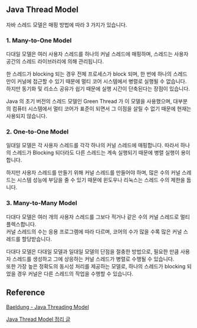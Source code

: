 ## Java Thread Model

자바 스레드 모델은 매핑 방법에 따라 3 가지가 있습니다.

### 1. Many-to-One Model

다대일 모델은 여러 사용자 스레드를 하나의 커널 스레드에 매핑하며,
스레드는 사용자 공간의 스레드 라이브러리에 의해 관리됩니다.

한 스레드가 blocking 되는 경우 전체 프로세스가 block 되며, 한 번에 하나의 스레드만이 커널에 접근할 수
있기 때문에 멀티 코어 시스템에서 병렬로 실행될 수 없습니다.<br>
하지만 동기화 및 리소스 공유가 쉽기 때문에 실행 시간이 단축된다는 장점이 있습니다.

Java 의 초기 버전의 스레드 모델인 Green Thread 가 이 모델을 사용했으며,
대부분의 컴퓨터 시스템에서 멀티 코어가 표준이 되면서 그 이점을 살릴 수 없기 때문에 현재는 사용되지 않습니다.

### 2. One-to-One Model

일대일 모델은 각 사용자 스레드를 각각 하나의 커널 스레드에 매핑합니다.
따라서 하나의 스레드가 Blocking 되더라도 다른 스레드는 계속 실행되기 때문에 병렬 실행이 용이합니다.

하지만 사용자 스레드를 만들기 위해 커널 스레드를 만들어야 하며, 많은 수의 커널 스레드는 시스템 성능에 부담을
줄 수 있기 때문에 윈도우나 리눅스는 스레드 수의 제한을 둡니다.

### 3. Many-to-Many Model

다대다 모델은 여러 개의 사용자 스레드를 그보다 적거나 같은 수의 커널 스레드로 멀티플렉스합니다.<br>
커널 스레드의 수는 응용 프로그램에 따라 다르며, 코어의 수가 많을 수록 많은 커널 스레드를 할당받습니다.

다대다 모델은 다대일 모델과 일대일 모델의 단점을 절충한 방법으로, 필요한 만큼 사용자 스레드를 생성하고
그에 상응하는 커널 스레드가 병렬로 수행될 수 있습니다.<br>
또한 가장 높은 정확도의 동시성 처리를 제공하는 모델로, 하나의 스레드가 blocking 되었을 경우 커널은
다른 스레드의 작업을 수행할 수 있습니다.

## Reference

[Baeldung - Java Threading Model](https://www.baeldung.com/java-threading-models)

[Java Thread Model 정리 글](https://e-una.tistory.com/70)
